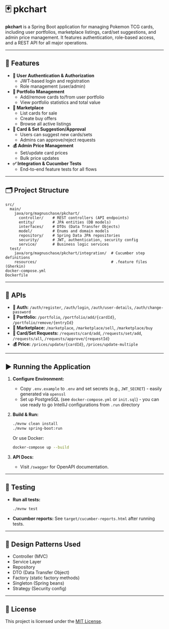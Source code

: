 # 🃏 pkchart

**pkchart** is a Spring Boot application for managing Pokemon TCG cards, including user portfolios, marketplace listings, card/set suggestions, and admin price management. It features authentication, role-based access, and a REST API for all major operations.

---

## 🚀 Features

- **🔐 User Authentication & Authorization**
  - JWT-based login and registration
  - Role management (user/admin)
- **📂 Portfolio Management**
  - Add/remove cards to/from user portfolio
  - View portfolio statistics and total value
- **🛒 Marketplace**
  - List cards for sale
  - Create buy offers
  - Browse all active listings
- **📝 Card & Set Suggestion/Approval**
  - Users can suggest new cards/sets
  - Admins can approve/reject requests
- **💰 Admin Price Management**
  - Set/update card prices
  - Bulk price updates
- **✅ Integration & Cucumber Tests**
  - End-to-end feature tests for all flows

---

## 🗂 Project Structure

```
src/
  main/
    java/org/magnuschase/pkchart/
      controller/    # REST controllers (API endpoints)
      entity/        # JPA entities (DB models)
      interfaces/    # DTOs (Data Transfer Objects)
      model/         # Enums and domain models
      repository/    # Spring Data JPA repositories
      security/      # JWT, authentication, security config
      service/       # Business logic services
  test/
    java/org/magnuschase/pkchart/integration/  # Cucumber step definitions
    resources/                                 # .feature files (Gherkin)
docker-compose.yml
Dockerfile
```

---

## 🔗 APIs

- **🔐 Auth:** `/auth/register`, `/auth/login`, `/auth/user-details`, `/auth/change-password`
- **📂 Portfolio:** `/portfolio`, `/portfolio/add/{cardId}`, `/portfolio/remove/{entryId}`
- **🛒 Marketplace:** `/marketplace`, `/marketplace/sell`, `/marketplace/buy`
- **📝 Card/Set Requests:** `/requests/card/add`, `/requests/set/add`, `/requests/all`, `/requests/approve/{requestId}`
- **💰 Price:** `/prices/update/{cardId}`, `/prices/update-multiple`

---

## ▶️ Running the Application

1. **Configure Environment:**

   - Copy `.env.example` to `.env` and set secrets (e.g., `JWT_SECRET`) - easily generated via `openssl`
   - Set up PostgreSQL (see `docker-compose.yml` or `init.sql`) - you can use ready to go IntelliJ configurations from `.run` directory

2. **Build & Run:**

   ```sh
   ./mvnw clean install
   ./mvnw spring-boot:run
   ```

   Or use Docker:

   ```sh
   docker-compose up --build
   ```

3. **API Docs:**
   - Visit `/swagger` for OpenAPI documentation.

---

## 🧪 Testing

- **Run all tests:**
  ```sh
  ./mvnw test
  ```
- **Cucumber reports:** See `target/cucumber-reports.html` after running tests.

---

## 🧠 Design Patterns Used

- Controller (MVC)
- Service Layer
- Repository
- DTO (Data Transfer Object)
- Factory (static factory methods)
- Singleton (Spring beans)
- Strategy (Security config)

---

## 📄 License

This project is licensed under the [MIT License](./LICENSE).
